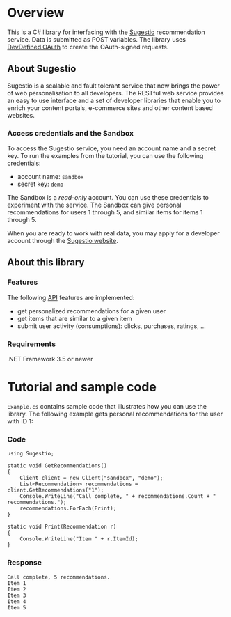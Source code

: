 ﻿# Overview

This is a C# library for interfacing with the [Sugestio](http://www.sugestio.com) 
recommendation service. Data is submitted as POST variables. The library uses 
[DevDefined.OAuth](http://github.com/bittercoder/DevDefined.OAuth) to create the OAuth-signed requests. 

## About Sugestio

Sugestio is a scalable and fault tolerant service that now brings the power of 
web personalisation to all developers. The RESTful web service provides an easy to use 
interface and a set of developer libraries that enable you to enrich 
your content portals, e-commerce sites and other content based websites.

### Access credentials and the Sandbox

To access the Sugestio service, you need an account name and a secret key. 
To run the examples from the tutorial, you can use the following credentials:

* account name: <code>sandbox</code>
* secret key: <code>demo</code>

The Sandbox is a *read-only* account. You can use these credentials to experiment 
with the service. The Sandbox can give personal recommendations for users 1 through 5, 
and similar items for items 1 through 5.

When you are ready to work with real data, you may apply for a developer account through 
the [Sugestio website](http://www.sugestio.com).  

## About this library

### Features

The following [API](http://www.sugestio.com/documentation) features are implemented:

* get personalized recommendations for a given user
* get items that are similar to a given item
* submit user activity (consumptions): clicks, purchases, ratings, ...

### Requirements

.NET Framework 3.5 or newer

# Tutorial and sample code

<code>Example.cs</code> contains sample code that illustrates how you can use the library.
The following example gets personal recommendations for the user with ID 1:

### Code

	using Sugestio;

	static void GetRecommendations()
	{
		Client client = new Client("sandbox", "demo");
        List<Recommendation> recommendations = client.GetRecommendations("1");
        Console.WriteLine("Call complete, " + recommendations.Count + " recommendations.");
        recommendations.ForEach(Print);
	}

	static void Print(Recommendation r)
	{
		Console.WriteLine("Item " + r.ItemId);
	}

### Response

	Call complete, 5 recommendations.
	Item 1
	Item 2
	Item 3
	Item 4
	Item 5	